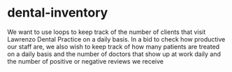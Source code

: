 # dental-inventory
We want to use loops to keep track of the number of clients that visit Lawrenzo Dental Practice on a daily basis. In a bid to check how productive our staff are, we also wish to keep track of how many patients are treated on a daily basis and the number of doctors that show up at work daily and the number of positive or negative reviews we receive
